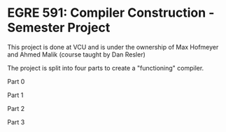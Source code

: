 # EGRE 591: Compiler Construction - Semester Project

This project is done at VCU and is under the ownership of Max Hofmeyer and Ahmed Malik (course taught by Dan Resler)

The project is split into four parts to create a "functioning" compiler.

Part 0

Part 1

Part 2

Part 3
